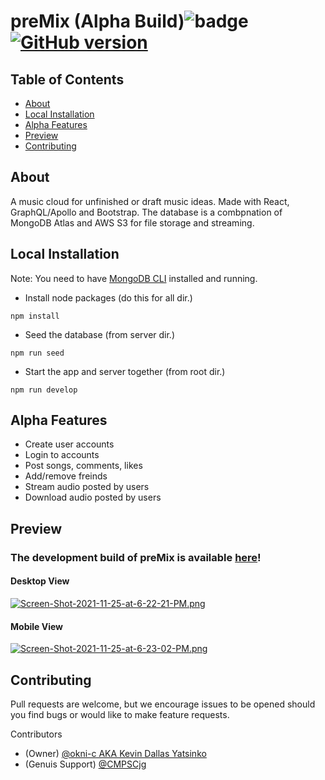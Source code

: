 # preMix (Alpha Build)![badge](https://img.shields.io/badge/license-Open-brightgreen) [![GitHub version](https://badge.fury.io/gh/Naereen%2FStrapDown.js.svg)](https://github.com/CMPSCjg/CookieCloner)

## Table of Contents
    
* [About](#about)
* [Local Installation](#local-installation)
* [Alpha Features](#alpha-features)
* [Preview](#preview)
* [Contributing](#contributing)


## About 
    
A music cloud for unfinished or draft music ideas. Made with React, GraphQL/Apollo and Bootstrap. The database is a combpnation of MongoDB Atlas and AWS S3 for file storage and streaming.
    
    
## Local Installation

Note: You need to have [MongoDB CLI](https://www.mongodb.com/try/download/compass) installed and running.

- Install node packages (do this for all dir.)
```
npm install
```
- Seed the database (from server dir.)
```
npm run seed
```
- Start the app and server together (from root dir.)
```
npm run develop
```
## Alpha Features
- Create user accounts
- Login to accounts
- Post songs, comments, likes
- Add/remove freinds
- Stream audio posted by users
- Download audio posted by users

## Preview 

### The development build of preMix is available [here](https://pre-mix.herokuapp.com/)!
#### Desktop View
[![Screen-Shot-2021-11-25-at-6-22-21-PM.png](https://i.postimg.cc/ZnsTrrGS/Screen-Shot-2021-11-25-at-6-22-21-PM.png)](https://postimg.cc/5QvdJF97)

#### Mobile View
[![Screen-Shot-2021-11-25-at-6-23-02-PM.png](https://i.postimg.cc/ZqzJFYMC/Screen-Shot-2021-11-25-at-6-23-02-PM.png)](https://postimg.cc/bZLXqP8h)
    
    
## Contributing
    
Pull requests are welcome, but we encourage issues to be opened should you find bugs or would like to make feature requests.

Contributors
- (Owner) [@okni-c AKA Kevin Dallas Yatsinko](https://github.com/okni-c)
- (Genuis Support) [@CMPSCjg](https://github.com/CMPSCjg)

